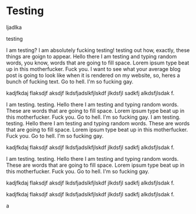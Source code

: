 # Testing

ljadlka

testing


I am testing? I am absolutely fucking testing! testing out how, exactly, these things are goign to appear. Hello there I am testing and typing random words, you know, words that are going to fill space. Lorem ipsum type beat up in this motherfucker. Fuck you. I want to see what your average blog post is going to look like when it is rendered on my website, so, heres a bunch of fucking text. Go to hell. I'm so fucking gay.

kadjfkdaj flaksdjf aksdjf lkdsfjadslkfjlskdf jlkdsfjl sadkfj alkdsfjlsdak f.

I am testing. testing. Hello there I am testing and typing random words. These are words that are going to fill space. Lorem ipsum type beat up in this motherfucker. Fuck you. Go to hell. I'm so fucking gay.
I am testing. testing. Hello there I am testing and typing random words. These are words that are going to fill space. Lorem ipsum type beat up in this motherfucker. Fuck you. Go to hell. I'm so fucking gay.

kadjfkdaj flaksdjf aksdjf lkdsfjadslkfjlskdf jlkdsfjl sadkfj alkdsfjlsdak f.

I am testing. testing. Hello there I am testing and typing random words. These are words that are going to fill space. Lorem ipsum type beat up in this motherfucker. Fuck you. Go to hell. I'm so fucking gay.

kadjfkdaj flaksdjf aksdjf lkdsfjadslkfjlskdf jlkdsfjl sadkfj alkdsfjlsdak f.


kadjfkdaj flaksdjf aksdjf lkdsfjadslkfjlskdf jlkdsfjl sadkfj alkdsfjlsdak f.

a

